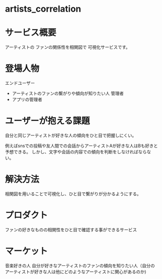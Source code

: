 # artists_correlation
# サービス概要
アーティストの
ファンの関係性を相関図で
可視化サービスです。

# 登場人物
エンドユーザー
- アーティストのファンの繋がりや傾向が知りたい人
管理者
- アプリの管理者

# ユーザーが抱える課題
自分と同じアーティストが好きな人の傾向をひと目で把握しにくい。

例えばsnsでの投稿や友人間での会話からアーティストAが好きな人はBも好きと予想できる。
しかし、文字や会話の内容での傾向を判断をしなければならない。

# 解決方法
相関図を用いることで可視化し、ひと目で繋がりが分かるようにする。

# プロダクト
ファンの好きなものの相関性をひと目で確認する事ができるサービス

# マーケット
音楽好きの人
自分が好きなアーティストのファンの傾向を知りたい人（自分のアーティストが好きな人は他にどのようなアーティストに関心があるのか)